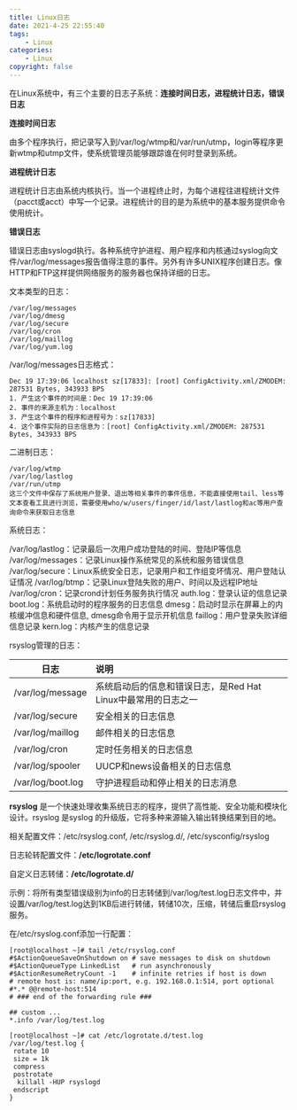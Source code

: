 ```yaml
---
title: Linux日志
date: 2021-4-25 22:55:40
tags:
    - Linux
categories:
    - Linux
copyright: false
---
```




在Linux系统中，有三个主要的日志子系统：**连接时间日志，进程统计日志，错误日志**

<!-- more -->

**连接时间日志**

由多个程序执行，把记录写入到/var/log/wtmp和/var/run/utmp，login等程序更新wtmp和utmp文件，使系统管理员能够跟踪谁在何时登录到系统。

**进程统计日志**

进程统计日志由系统内核执行。当一个进程终止时，为每个进程往进程统计文件（pacct或acct）中写一个记录。进程统计的目的是为系统中的基本服务提供命令使用统计。

**错误日志**

错误日志由syslogd执行。各种系统守护进程、用户程序和内核通过syslog向文件/var/log/messages报告值得注意的事件。另外有许多UNIX程序创建日志。像HTTP和FTP这样提供网络服务的服务器也保持详细的日志。



文本类型的日志：

```
/var/log/messages  
/var/log/dmesg
/var/log/secure
/var/log/cron
/var/log/maillog
/var/log/yum.log
```

/var/log/messages日志格式：

```
Dec 19 17:39:06 localhost sz[17833]: [root] ConfigActivity.xml/ZMODEM: 287531 Bytes, 343933 BPS
1. 产生这个事件的时间是：Dec 19 17:39:06
2. 事件的来源主机为：localhost
3. 产生这个事件的程序和进程号为：sz[17833]
4. 这个事件实际的日志信息为：[root] ConfigActivity.xml/ZMODEM: 287531 Bytes, 343933 BPS
```



二进制日志：

```
/var/log/wtmp
/var/log/lastlog
/var/run/utmp
这三个文件中保存了系统用户登录、退出等相关事件的事件信息，不能直接使用tail、less等文本查看工具进行浏览，需要使用who/w/users/finger/id/last/lastlog和ac等用户查询命令来获取日志信息
```



系统日志：

/var/log/lastlog：记录最后一次用户成功登陆的时间、登陆IP等信息
/var/log/messages：记录Linux操作系统常见的系统和服务错误信息
/var/log/secure：Linux系统安全日志，记录用户和工作组变坏情况、用户登陆认证情况
/var/log/btmp：记录Linux登陆失败的用户、时间以及远程IP地址
/var/log/cron：记录crond计划任务服务执行情况
auth.log：登录认证的信息记录
boot.log：系统启动时的程序服务的日志信息
dmesg：启动时显示在屏幕上的内核缓冲信息和硬件信息, dmesg命令用于显示开机信息
faillog：用户登录失败详细信息记录
kern.log：内核产生的信息记录



rsyslog管理的日志：

| 日志              | 说明                                                         |
| ----------------- | :----------------------------------------------------------- |
| /var/log/message  | 系统启动后的信息和错误日志，是Red Hat Linux中最常用的日志之一 |
| /var/log/secure   | 安全相关的日志信息                                           |
| /var/log/maillog  | 邮件相关的日志信息                                           |
| /var/log/cron     | 定时任务相关的日志信息                                       |
| /var/log/spooler  | UUCP和news设备相关的日志信息                                 |
| /var/log/boot.log | 守护进程启动和停止相关的日志消息                             |



**rsyslog** 是一个快速处理收集系统日志的程序，提供了高性能、安全功能和模块化设计。rsyslog 是syslog 的升级版，它将多种来源输入输出转换结果到目的地。

相关配置文件：/etc/rsyslog.conf, /etc/rsyslog.d/, /etc/sysconfig/rsyslog



日志轮转配置文件：**/etc/logrotate.conf**

自定义日志转储：**/etc/logrotate.d/**

示例：将所有类型错误级别为info的日志转储到/var/log/test.log日志文件中，并设置/var/log/test.log达到1KB后进行转储，转储10次，压缩，转储后重启rsyslog服务。

在/etc/rsyslog.conf添加一行配置：

```
[root@localhost ~]# tail /etc/rsyslog.conf
#$ActionQueueSaveOnShutdown on # save messages to disk on shutdown
#$ActionQueueType LinkedList   # run asynchronously
#$ActionResumeRetryCount -1    # infinite retries if host is down
# remote host is: name/ip:port, e.g. 192.168.0.1:514, port optional
#*.* @@remote-host:514
# ### end of the forwarding rule ###

## custom ...
*.info /var/log/test.log
```

```
[root@localhost ~]# cat /etc/logrotate.d/test.log
/var/log/test.log {
 rotate 10
 size = 1k
 compress
 postrotate
  killall -HUP rsyslogd
 endscript
}
```


